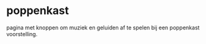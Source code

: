 # poppenkast

pagina met knoppen om muziek en geluiden af te spelen bij een poppenkast voorstelling. 
